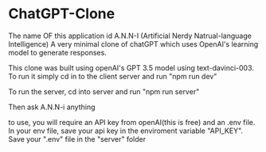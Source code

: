 # ChatGPT-Clone
The name OF this application id A.N.N-I (Artificial Nerdy Natrual-language Intelligence)
A very minimal clone of chatGPT which uses OpenAI's learning model to generate responses.

This clone was built using openAI's GPT 3.5 model using text-davinci-003. To run it simply cd in to the client server and run "npm run dev"

To run the server, cd into server and run "npm run server"

Then ask A.N.N-i anything

to use, you will require an API key from openAI(this is free) and an .env file. In your env file, save your api key in the enviroment variable "API_KEY". Save your ".env" file in the "server" folder
